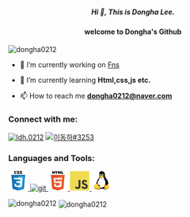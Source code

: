 <h5 align="center">Hi 👋, This is Dongha Lee.</h5>
<h4 align="center">welcome to Dongha's Github</h4>

<p align="left"> <img src="https://komarev.com/ghpvc/?username=dongha0212&label=Profile%20views&color=0e75b6&style=flat" alt="dongha0212" /> </p>

- 🔭 I’m currently working on [Fns](https://github.com/dongha0212/fns)

- 🌱 I’m currently learning **Html,css,js etc.**

- 📫 How to reach me **dongha0212@naver.com**

<h3 align="left">Connect with me:</h3>
<p align="left">
<a href="https://instagram.com/ldh.0212" target="blank"><img align="center" src="https://raw.githubusercontent.com/rahuldkjain/github-profile-readme-generator/master/src/images/icons/Social/instagram.svg" alt="ldh.0212" height="30" width="40" /></a>
<a href="https://discord.gg/이동하#3253" target="blank"><img align="center" src="https://raw.githubusercontent.com/rahuldkjain/github-profile-readme-generator/master/src/images/icons/Social/discord.svg" alt="이동하#3253" height="30" width="40" /></a>
</p>

<h3 align="left">Languages and Tools:</h3>
<p align="left"> <a href="https://www.w3schools.com/css/" target="_blank" rel="noreferrer"> <img src="https://raw.githubusercontent.com/devicons/devicon/master/icons/css3/css3-original-wordmark.svg" alt="css3" width="40" height="40"/> </a> <a href="https://git-scm.com/" target="_blank" rel="noreferrer"> <img src="https://www.vectorlogo.zone/logos/git-scm/git-scm-icon.svg" alt="git" width="40" height="40"/> </a> <a href="https://www.w3.org/html/" target="_blank" rel="noreferrer"> <img src="https://raw.githubusercontent.com/devicons/devicon/master/icons/html5/html5-original-wordmark.svg" alt="html5" width="40" height="40"/> </a> <a href="https://developer.mozilla.org/en-US/docs/Web/JavaScript" target="_blank" rel="noreferrer"> <img src="https://raw.githubusercontent.com/devicons/devicon/master/icons/javascript/javascript-original.svg" alt="javascript" width="40" height="40"/> </a> <a href="https://www.linux.org/" target="_blank" rel="noreferrer"> <img src="https://raw.githubusercontent.com/devicons/devicon/master/icons/linux/linux-original.svg" alt="linux" width="40" height="40"/> </a> </p>

<p><img align="left" src="https://github-readme-stats.vercel.app/api/top-langs?username=dongha0212&show_icons=true&locale=en&layout=compact" alt="dongha0212" /></p>

<p>&nbsp;<img align="center" src="https://github-readme-stats.vercel.app/api?username=dongha0212&show_icons=true&locale=en" alt="dongha0212" /></p>

